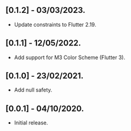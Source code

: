 ## [0.1.2] - 03/03/2023.

* Update constraints to Flutter 2.19.

## [0.1.1] - 12/05/2022.

* Add support for M3 Color Scheme (Flutter 3).

## [0.1.0] - 23/02/2021.

* Add null safety.

## [0.0.1] - 04/10/2020.

* Initial release.
